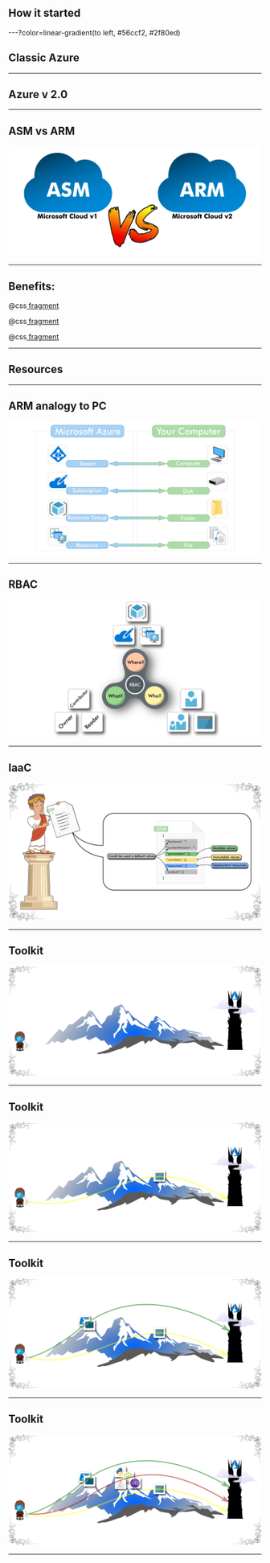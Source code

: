 
## How it started

---?color=linear-gradient(to left, #56ccf2, #2f80ed)
## Classic Azure


---
## Azure v 2.0


---

## ASM vs ARM

![](assets/img/asm_vs_arm.png)

---
## Benefits:

@css[ fragment ](Resources)

@css[ fragment ](RBAC)

@css[ fragment ](IaaC)

---
## Resources

---

## ARM analogy to PC
![](assets/img/arm_hierarchy.png)

---

## RBAC
![](assets/img/rbac_triangle.png)

---

## IaaC
![](assets/img/declarative_model.png)

---

## Toolkit
![](assets/img/arm_00.png)

---

## Toolkit
![](assets/img/arm_01.png)

---

## Toolkit
![](assets/img/arm_02.png)

---

## Toolkit
![](assets/img/arm_03.png)

---

